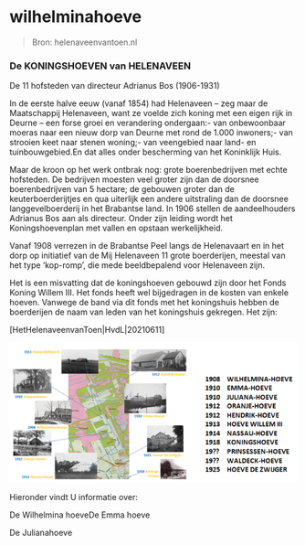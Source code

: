 # wilhelminahoeve

> Bron: helenaveenvantoen.nl

### De KONINGSHOEVEN van HELENAVEEN

De 11 hofsteden van directeur Adrianus Bos (1906-1931)

In de eerste halve eeuw (vanaf 1854) had Helenaveen – zeg maar de Maatschappij Helenaveen, want ze voelde zich koning met een eigen rijk in Deurne – een forse groei en verandering ondergaan:- van onbewoonbaar moeras naar een nieuw dorp van Deurne met rond de 1.000 inwoners;- van strooien keet naar stenen woning;- van veengebied naar land- en tuinbouwgebied.En dat alles onder bescherming van het Koninklijk Huis.

Maar de kroon op het werk ontbrak nog: grote boerenbedrijven met echte hofsteden. De bedrijven moesten veel groter zijn dan de doorsnee boerenbedrijven van 5 hectare; de gebouwen groter dan de keuterboerderijtjes en qua uiterlijk een andere uitstraling dan de doorsnee langgevelboerderij in het Brabantse land. In 1906 stellen de aandeelhouders Adrianus Bos aan als directeur. Onder zijn leiding wordt het Koningshoevenplan met vallen en opstaan werkelijkheid.

Vanaf 1908 verrezen in de Brabantse Peel langs de Helenavaart en in het dorp op initiatief van de Mij Helenaveen 11 grote boerderijen, meestal van het type ‘kop-romp’, die mede beeldbepalend voor Helenaveen zijn.

Het is een misvatting dat de koningshoeven gebouwd zijn door het Fonds Koning Willem III. Het fonds heeft wel bijgedragen in de kosten van enkele hoeven. Vanwege de band via dit fonds met het koningshuis hebben de boerderijen de naam van leden van het koningshuis gekregen. Het zijn:

[HetHelenaveenvanToen|HvdL|20210611]

![kaartje+koningshoeven+met+namen.png](images/wilhelminahoeve/kaartje_2Bkoningshoeven_2Bmet_2Bnamen.png)

Hieronder vindt U informatie over:

De Wilhelmina hoeveDe Emma hoeve

De Julianahoeve
